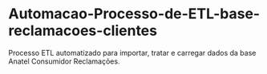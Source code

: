 # Automacao-Processo-de-ETL-base-reclamacoes-clientes
Processo ETL automatizado para importar, tratar e carregar dados da base Anatel Consumidor Reclamações.
